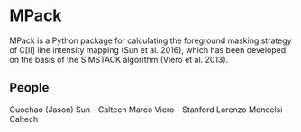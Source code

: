 # MPack

MPack is a Python package for calculating the foreground masking strategy of C[II] line intensity mapping (Sun et al. 2016), which has been developed on the basis of the SIMSTACK algorithm (Viero et al. 2013). 

## People
Guochao (Jason) Sun - Caltech
Marco Viero - Stanford
Lorenzo Moncelsi - Caltech
